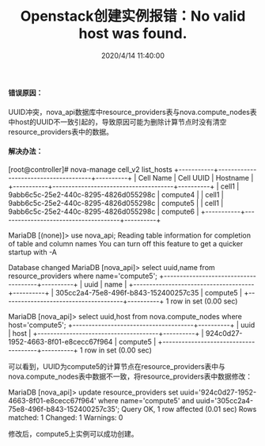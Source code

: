 ﻿---
title: Openstack创建实例报错：No valid host was found.
tags: [openstack]
categories: Openstack
description: Openstack计算节点被删除后，重新挂载，原主机名称没有改变，在创建实例时，报错：No valid host was found 。
date: 2020/4/14 11:40:00
---

#### 错误原因：
UUID冲突，nova_api数据库中resource_providers表与nova.compute_nodes表中host的UUID不一致引起的，导致原因可能为删除计算节点时没有清空resource_providers表中的数据。


#### 解决办法：
[root@controller]#  nova-manage cell_v2 list_hosts
+-----------+--------------------------------------+----------+
| Cell Name |              Cell UUID               | Hostname |
+-----------+--------------------------------------+----------+
|   cell1   | 9abb6c5c-25e2-440c-8295-4826d055298c | compute4 |
|   cell1   | 9abb6c5c-25e2-440c-8295-4826d055298c | compute5 |
|   cell1   | 9abb6c5c-25e2-440c-8295-4826d055298c | compute6 |
+-----------+--------------------------------------+----------+

MariaDB [(none)]> use nova_api;
Reading table information for completion of table and column names
You can turn off this feature to get a quicker startup with -A

Database changed
MariaDB [nova_api]> select uuid,name from resource_providers where name='compute5';
+--------------------------------------+----------+
| uuid                                 | name     |
+--------------------------------------+----------+
| 305cc2a4-75e8-496f-b843-152400257c35 | compute5 |
+--------------------------------------+----------+
1 row in set (0.00 sec)

MariaDB [nova_api]> select uuid,host from nova.compute_nodes where host='compute5';
+--------------------------------------+----------+
| uuid                                 | host     |
+--------------------------------------+----------+
| 924c0d27-1952-4663-8f01-e8cecc67f964 | compute5 |
+--------------------------------------+----------+
1 row in set (0.00 sec)

可以看到，UUID为compute5的计算节点在resource_providers表中与nova.compute_nodes表中数据不一致，将resource_providers表中数据修改：

MariaDB [nova_api]>  update resource_providers set uuid='924c0d27-1952-4663-8f01-e8cecc67f964' where name='compute5' and uuid='305cc2a4-75e8-496f-b843-152400257c35';
Query OK, 1 row affected (0.01 sec)
Rows matched: 1  Changed: 1  Warnings: 0

修改后，compute5上实例可以成功创建。
